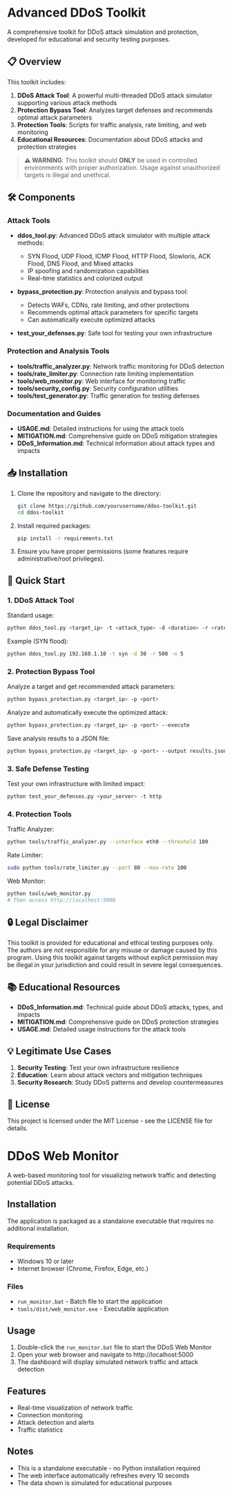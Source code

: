 # Advanced DDoS Toolkit

A comprehensive toolkit for DDoS attack simulation and protection, developed for educational and security testing purposes.

## 📋 Overview

This toolkit includes:

1. **DDoS Attack Tool**: A powerful multi-threaded DDoS attack simulator supporting various attack methods
2. **Protection Bypass Tool**: Analyzes target defenses and recommends optimal attack parameters
3. **Protection Tools**: Scripts for traffic analysis, rate limiting, and web monitoring
4. **Educational Resources**: Documentation about DDoS attacks and protection strategies

> **⚠️ WARNING**: This toolkit should **ONLY** be used in controlled environments with proper authorization. Usage against unauthorized targets is illegal and unethical.

## 🛠️ Components

### Attack Tools

- **ddos_tool.py**: Advanced DDoS attack simulator with multiple attack methods:
  - SYN Flood, UDP Flood, ICMP Flood, HTTP Flood, Slowloris, ACK Flood, DNS Flood, and Mixed attacks
  - IP spoofing and randomization capabilities
  - Real-time statistics and colorized output

- **bypass_protection.py**: Protection analysis and bypass tool:
  - Detects WAFs, CDNs, rate limiting, and other protections
  - Recommends optimal attack parameters for specific targets
  - Can automatically execute optimized attacks

- **test_your_defenses.py**: Safe tool for testing your own infrastructure

### Protection and Analysis Tools

- **tools/traffic_analyzer.py**: Network traffic monitoring for DDoS detection
- **tools/rate_limiter.py**: Connection rate limiting implementation
- **tools/web_monitor.py**: Web interface for monitoring traffic
- **tools/security_config.py**: Security configuration utilities
- **tools/test_generator.py**: Traffic generation for testing defenses

### Documentation and Guides

- **USAGE.md**: Detailed instructions for using the attack tools
- **MITIGATION.md**: Comprehensive guide on DDoS mitigation strategies
- **DDoS_Information.md**: Technical information about attack types and impacts

## 📥 Installation

1. Clone the repository and navigate to the directory:
   ```bash
   git clone https://github.com/yourusername/ddos-toolkit.git
   cd ddos-toolkit
   ```

2. Install required packages:
   ```bash
   pip install -r requirements.txt
   ```

3. Ensure you have proper permissions (some features require administrative/root privileges).

## 🚀 Quick Start

### 1. DDoS Attack Tool

Standard usage:
```bash
python ddos_tool.py <target_ip> -t <attack_type> -d <duration> -r <rate> -n <threads>
```

Example (SYN flood):
```bash
python ddos_tool.py 192.168.1.10 -t syn -d 30 -r 500 -n 5
```

### 2. Protection Bypass Tool

Analyze a target and get recommended attack parameters:
```bash
python bypass_protection.py <target_ip> -p <port>
```

Analyze and automatically execute the optimized attack:
```bash
python bypass_protection.py <target_ip> -p <port> --execute
```

Save analysis results to a JSON file:
```bash
python bypass_protection.py <target_ip> -p <port> --output results.json
```

### 3. Safe Defense Testing

Test your own infrastructure with limited impact:
```bash
python test_your_defenses.py <your_server> -t http
```

### 4. Protection Tools

Traffic Analyzer:
```bash
python tools/traffic_analyzer.py --interface eth0 --threshold 100
```

Rate Limiter:
```bash
sudo python tools/rate_limiter.py --port 80 --max-rate 100
```

Web Monitor:
```bash
python tools/web_monitor.py
# Then access http://localhost:5000
```

## 🔒 Legal Disclaimer

This toolkit is provided for educational and ethical testing purposes only. The authors are not responsible for any misuse or damage caused by this program. Using this toolkit against targets without explicit permission may be illegal in your jurisdiction and could result in severe legal consequences.

## 📚 Educational Resources

- **DDoS_Information.md**: Technical guide about DDoS attacks, types, and impacts
- **MITIGATION.md**: Comprehensive guide on DDoS protection strategies
- **USAGE.md**: Detailed usage instructions for the attack tools

## 💡 Legitimate Use Cases

1. **Security Testing**: Test your own infrastructure resilience
2. **Education**: Learn about attack vectors and mitigation techniques
3. **Security Research**: Study DDoS patterns and develop countermeasures

## 📄 License

This project is licensed under the MIT License - see the LICENSE file for details.

# DDoS Web Monitor

A web-based monitoring tool for visualizing network traffic and detecting potential DDoS attacks.

## Installation

The application is packaged as a standalone executable that requires no additional installation.

### Requirements

- Windows 10 or later
- Internet browser (Chrome, Firefox, Edge, etc.)

### Files

- `run_monitor.bat` - Batch file to start the application
- `tools/dist/web_monitor.exe` - Executable application

## Usage

1. Double-click the `run_monitor.bat` file to start the DDoS Web Monitor
2. Open your web browser and navigate to http://localhost:5000
3. The dashboard will display simulated network traffic and attack detection

## Features

- Real-time visualization of network traffic
- Connection monitoring
- Attack detection and alerts
- Traffic statistics

## Notes

- This is a standalone executable - no Python installation required
- The web interface automatically refreshes every 10 seconds
- The data shown is simulated for educational purposes 
